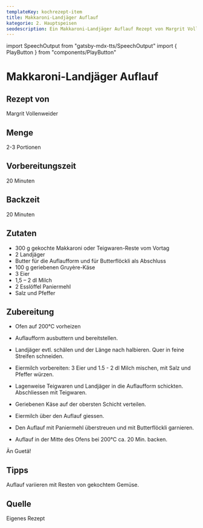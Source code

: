 ```yaml
---
templateKey: kochrezept-item
title: Makkaroni-Landjäger Auflauf
kategorie: 2. Hauptspeisen
seodescription: Ein Makkaroni-Landjäger Auflauf Rezept von Margrit Vollenweider.
---
```

import SpeechOutput from "gatsby-mdx-tts/SpeechOutput"
import { PlayButton } from "components/PlayButton"

<SpeechOutput id="kochrezept-margrit-vollenweider-makkaroni-landjaeger-auflauf" customPlayButton={PlayButton}>

# Makkaroni-Landjäger Auflauf

## Rezept von

Margrit Vollenweider

## Menge

2-3 Portionen

## Vorbereitungszeit

20 Minuten

## Backzeit

20 Minuten



## Zutaten

* 300 g gekochte Makkaroni oder Teigwaren-Reste vom Vortag
* 2 Landjäger
* Butter für die Auflaufform und für Butterflöckli als Abschluss
* 100 g geriebenen Gruyère-Käse
* 3 Eier
* 1,5 – 2 dl Milch
* 2 Esslöffel Paniermehl
* Salz und Pfeffer 

## Zubereitung

* Ofen auf 200°C vorheizen

* Auflaufform ausbuttern und bereitstellen.
* Landjäger evtl. schälen und der Länge nach halbieren. Quer in feine Streifen schneiden.
* Eiermilch vorbereiten: 3 Eier und 1.5 - 2 dl Milch mischen, mit Salz und Pfeffer würzen.
* Lagenweise Teigwaren und Landjäger in die Auflaufform schickten. Abschliessen mit Teigwaren.
* Geriebenen Käse auf der obersten Schicht verteilen.
* Eiermilch über den Auflauf giessen.
* Den Auflauf mit Paniermehl überstreuen und mit Butterflöckli garnieren.
* Auflauf in der Mitte des Ofens bei 200°C ca. 20 Min. backen.

Än Guetä!

## Tipps

Auflauf variieren mit Resten von gekochtem Gemüse.
## Quelle

Eigenes Rezept
</SpeechOutput>
